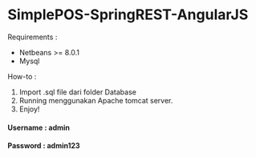 # SimplePOS-SpringREST-AngularJS

Requirements :
- Netbeans >= 8.0.1
- Mysql

How-to :
1. Import .sql file dari folder Database
2. Running menggunakan Apache tomcat server.
3. Enjoy!

#### Username : admin
#### Password : admin123
